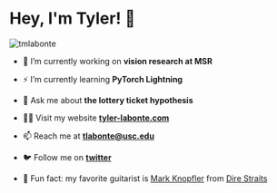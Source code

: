 <h1 align="left">Hey, I'm Tyler! 👋</h1>
<p align="left"> <img src="https://komarev.com/ghpvc/?username=tmlabonte&label=Profile%20views&color=0e75b6&style=flat-square" alt="tmlabonte" /> </p>

- 🔭 I’m currently working on **vision research at MSR**

- ⚡️ I’m currently learning **PyTorch Lightning**

- 💬 Ask me about **the lottery ticket hypothesis**

- 👨‍💻 Visit my website [**tyler-labonte.com**](https://tyler-labonte.com)

- 📫 Reach me at **tlabonte@usc.edu**

- 🐦 Follow me on [**twitter**](https://twitter.com/tmlabonte)

- 🎸 Fun fact: my favorite guitarist is [Mark Knopfler](https://en.wikipedia.org/wiki/Mark_Knopfler) from [Dire Straits](https://en.wikipedia.org/wiki/Dire_Straits)
